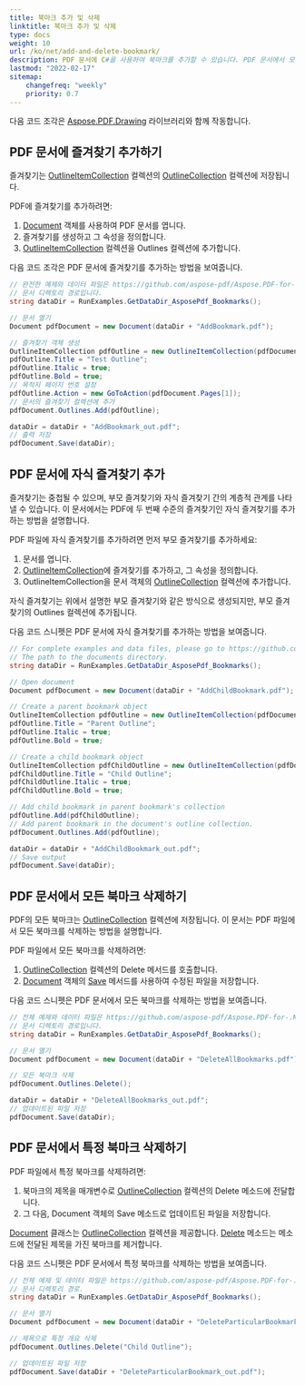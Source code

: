 ```yaml
---
title: 북마크 추가 및 삭제
linktitle: 북마크 추가 및 삭제
type: docs
weight: 10
url: /ko/net/add-and-delete-bookmark/
description: PDF 문서에 C#을 사용하여 북마크를 추가할 수 있습니다. PDF 문서에서 모든 북마크 또는 특정 북마크를 삭제할 수 있습니다.
lastmod: "2022-02-17"
sitemap:
    changefreq: "weekly"
    priority: 0.7
---
```

<script type="application/ld+json">
{
    "@context": "https://schema.org",
    "@type": "TechArticle",
    "headline": "북마크 추가 및 삭제",
    "alternativeHeadline": "PDF에서 북마크 추가 및 삭제 방법",
    "author": {
        "@type": "Person",
        "name":"Andriy Andrukhovskiy",
        "givenName": "Andriy",
        "familyName": "Andrukhovskiy",
        "url":"https://www.linkedin.com/in/andruhovski/"
    },
    "genre": "pdf 문서 생성",
    "keywords": "pdf, c#, 북마크 삭제, 북마크 추가",
    "wordcount": "302",
    "proficiencyLevel":"초급",
    "publisher": {
        "@type": "Organization",
        "name": "Aspose.PDF 문서 팀",
        "url": "https://products.aspose.com/pdf",
        "logo": "https://www.aspose.cloud/templates/aspose/img/products/pdf/aspose_pdf-for-net.svg",
        "alternateName": "Aspose",
        "sameAs": [
            "https://facebook.com/aspose.pdf/",
            "https://twitter.com/asposepdf",
            "https://www.youtube.com/channel/UCmV9sEg_QWYPi6BJJs7ELOg/featured",
            "https://www.linkedin.com/company/aspose",
            "https://stackoverflow.com/questions/tagged/aspose",
            "https://aspose.quora.com/",
            "https://aspose.github.io/"
        ],
        "contactPoint": [
            {
                "@type": "ContactPoint",
                "telephone": "+1 903 306 1676",
                "contactType": "sales",
                "areaServed": "US",
                "availableLanguage": "en"
            },
            {
                "@type": "ContactPoint",
                "telephone": "+44 141 628 8900",
                "contactType": "sales",
                "areaServed": "GB",
                "availableLanguage": "en"
            },
            {
                "@type": "ContactPoint",
                "telephone": "+61 2 8006 6987",
                "contactType": "sales",
                "areaServed": "AU",
                "availableLanguage": "en"
            }
        ]
    },
    "url": "/net/add-and-delete-bookmark/",
    "mainEntityOfPage": {
        "@type": "WebPage",
        "@id": "/net/add-and-delete-bookmark/"
    },
    "dateModified": "2022-02-04",
    "description": "PDF 문서에 C#을 사용하여 북마크를 추가할 수 있습니다. PDF 문서에서 모든 북마크 또는 특정 북마크를 삭제할 수 있습니다."
}
</script>
다음 코드 조각은 [Aspose.PDF.Drawing](/pdf/ko/net/drawing/) 라이브러리와 함께 작동합니다.

## PDF 문서에 즐겨찾기 추가하기

즐겨찾기는 [OutlineItemCollection](https://reference.aspose.com/pdf/net/aspose.pdf/outlineitemcollection) 컬렉션의 [OutlineCollection](https://reference.aspose.com/pdf/net/aspose.pdf/outlinecollection) 컬렉션에 저장됩니다.

PDF에 즐겨찾기를 추가하려면:

1. [Document](https://reference.aspose.com/pdf/net/aspose.pdf/document) 객체를 사용하여 PDF 문서를 엽니다.
1. 즐겨찾기를 생성하고 그 속성을 정의합니다.
1. [OutlineItemCollection](https://reference.aspose.com/pdf/net/aspose.pdf/outlineitemcollection) 컬렉션을 Outlines 컬렉션에 추가합니다.

다음 코드 조각은 PDF 문서에 즐겨찾기를 추가하는 방법을 보여줍니다.

```csharp
// 완전한 예제와 데이터 파일은 https://github.com/aspose-pdf/Aspose.PDF-for-.NET 에서 확인하세요.
// 문서 디렉토리 경로입니다.
string dataDir = RunExamples.GetDataDir_AsposePdf_Bookmarks();

// 문서 열기
Document pdfDocument = new Document(dataDir + "AddBookmark.pdf");

// 즐겨찾기 객체 생성
OutlineItemCollection pdfOutline = new OutlineItemCollection(pdfDocument.Outlines);
pdfOutline.Title = "Test Outline";
pdfOutline.Italic = true;
pdfOutline.Bold = true;
// 목적지 페이지 번호 설정
pdfOutline.Action = new GoToAction(pdfDocument.Pages[1]);
// 문서의 즐겨찾기 컬렉션에 추가
pdfDocument.Outlines.Add(pdfOutline);

dataDir = dataDir + "AddBookmark_out.pdf";
// 출력 저장
pdfDocument.Save(dataDir);
```
## PDF 문서에 자식 즐겨찾기 추가

즐겨찾기는 중첩될 수 있으며, 부모 즐겨찾기와 자식 즐겨찾기 간의 계층적 관계를 나타낼 수 있습니다. 이 문서에서는 PDF에 두 번째 수준의 즐겨찾기인 자식 즐겨찾기를 추가하는 방법을 설명합니다.

PDF 파일에 자식 즐겨찾기를 추가하려면 먼저 부모 즐겨찾기를 추가하세요:

1. 문서를 엽니다.
1. [OutlineItemCollection](https://reference.aspose.com/pdf/net/aspose.pdf/outlineitemcollection)에 즐겨찾기를 추가하고, 그 속성을 정의합니다.
1. OutlineItemCollection을 문서 객체의 [OutlineCollection](https://reference.aspose.com/pdf/net/aspose.pdf/outlinecollection) 컬렉션에 추가합니다.

자식 즐겨찾기는 위에서 설명한 부모 즐겨찾기와 같은 방식으로 생성되지만, 부모 즐겨찾기의 Outlines 컬렉션에 추가됩니다.

다음 코드 스니펫은 PDF 문서에 자식 즐겨찾기를 추가하는 방법을 보여줍니다.

```csharp
// For complete examples and data files, please go to https://github.com/aspose-pdf/Aspose.PDF-for-.NET
// The path to the documents directory.
string dataDir = RunExamples.GetDataDir_AsposePdf_Bookmarks();

// Open document
Document pdfDocument = new Document(dataDir + "AddChildBookmark.pdf");

// Create a parent bookmark object
OutlineItemCollection pdfOutline = new OutlineItemCollection(pdfDocument.Outlines);
pdfOutline.Title = "Parent Outline";
pdfOutline.Italic = true;
pdfOutline.Bold = true;

// Create a child bookmark object
OutlineItemCollection pdfChildOutline = new OutlineItemCollection(pdfDocument.Outlines);
pdfChildOutline.Title = "Child Outline";
pdfChildOutline.Italic = true;
pdfChildOutline.Bold = true;

// Add child bookmark in parent bookmark's collection
pdfOutline.Add(pdfChildOutline);
// Add parent bookmark in the document's outline collection.
pdfDocument.Outlines.Add(pdfOutline);

dataDir = dataDir + "AddChildBookmark_out.pdf";
// Save output
pdfDocument.Save(dataDir);
```
## PDF 문서에서 모든 북마크 삭제하기

PDF의 모든 북마크는 [OutlineCollection](https://reference.aspose.com/pdf/net/aspose.pdf/outlinecollection) 컬렉션에 저장됩니다. 이 문서는 PDF 파일에서 모든 북마크를 삭제하는 방법을 설명합니다.

PDF 파일에서 모든 북마크를 삭제하려면:

1. [OutlineCollection](https://reference.aspose.com/pdf/net/aspose.pdf/outlinecollection) 컬렉션의 Delete 메서드를 호출합니다.
1. [Document](https://reference.aspose.com/pdf/net/aspose.pdf/document) 객체의 [Save](https://reference.aspose.com/pdf/net/aspose.pdf.document/save/methods/4) 메서드를 사용하여 수정된 파일을 저장합니다.

다음 코드 스니펫은 PDF 문서에서 모든 북마크를 삭제하는 방법을 보여줍니다.

```csharp
// 전체 예제와 데이터 파일은 https://github.com/aspose-pdf/Aspose.PDF-for-.NET 에서 확인해 주세요.
// 문서 디렉토리 경로입니다.
string dataDir = RunExamples.GetDataDir_AsposePdf_Bookmarks();

// 문서 열기
Document pdfDocument = new Document(dataDir + "DeleteAllBookmarks.pdf");

// 모든 북마크 삭제
pdfDocument.Outlines.Delete();

dataDir = dataDir + "DeleteAllBookmarks_out.pdf";
// 업데이트된 파일 저장
pdfDocument.Save(dataDir);
```
## PDF 문서에서 특정 북마크 삭제하기

PDF 파일에서 특정 북마크를 삭제하려면:

1. 북마크의 제목을 매개변수로 [OutlineCollection](https://reference.aspose.com/pdf/net/aspose.pdf/outlinecollection) 컬렉션의 Delete 메소드에 전달합니다.
1. 그 다음, Document 객체의 Save 메소드로 업데이트된 파일을 저장합니다.

[Document](https://reference.aspose.com/pdf/net/aspose.pdf/document) 클래스는 [OutlineCollection](https://reference.aspose.com/pdf/net/aspose.pdf/outlinecollection) 컬렉션을 제공합니다. [Delete](https://reference.aspose.com/pdf/net/aspose.pdf/outlinecollection/methods/delete) 메소드는 메소드에 전달된 제목을 가진 북마크를 제거합니다.

다음 코드 스니펫은 PDF 문서에서 특정 북마크를 삭제하는 방법을 보여줍니다.

```csharp
// 전체 예제 및 데이터 파일은 https://github.com/aspose-pdf/Aspose.PDF-for-.NET 에서 확인할 수 있습니다.
// 문서 디렉토리 경로.
string dataDir = RunExamples.GetDataDir_AsposePdf_Bookmarks();

// 문서 열기
Document pdfDocument = new Document(dataDir + "DeleteParticularBookmark.pdf");

// 제목으로 특정 개요 삭제
pdfDocument.Outlines.Delete("Child Outline");

// 업데이트된 파일 저장
pdfDocument.Save(dataDir + "DeleteParticularBookmark_out.pdf");
```

<script type="application/ld+json">
{
    "@context": "http://schema.org",
    "@type": "SoftwareApplication",
    "name": "Aspose.PDF for .NET 라이브러리",
    "image": "https://www.aspose.cloud/templates/aspose/img/products/pdf/aspose_pdf-for-net.svg",
    "url": "https://www.aspose.com/",
    "publisher": {
        "@type": "Organization",
        "name": "Aspose.PDF",
        "url": "https://products.aspose.com/pdf",
        "logo": "https://www.aspose.cloud/templates/aspose/img/products/pdf/aspose_pdf-for-net.svg",
        "alternateName": "Aspose",
        "sameAs": [
            "https://facebook.com/aspose.pdf/",
            "https://twitter.com/asposepdf",
            "https://www.youtube.com/channel/UCmV9sEg_QWYPi6BJJs7ELOg/featured",
            "https://www.linkedin.com/company/aspose",
            "https://stackoverflow.com/questions/tagged/aspose",
            "https://aspose.quora.com/",
            "https://aspose.github.io/"
        ],
        "contactPoint": [
            {
                "@type": "ContactPoint",
                "telephone": "+1 903 306 1676",
                "contactType": "영업",
                "areaServed": "US",
                "availableLanguage": "en"
            },
            {
                "@type": "ContactPoint",
                "telephone": "+44 141 628 8900",
                "contactType": "영업",
                "areaServed": "GB",
                "availableLanguage": "en"
            },
            {
                "@type": "ContactPoint",
                "telephone": "+61 2 8006 6987",
                "contactType": "영업",
                "areaServed": "AU",
                "availableLanguage": "en"
            }
        ]
    },
    "offers": {
        "@type": "Offer",
        "price": "1199",
        "priceCurrency": "USD"
    },
    "applicationCategory": ".NET용 PDF 조작 라이브러리",
    "downloadUrl": "https://www.nuget.org/packages/Aspose.PDF/",
    "operatingSystem": "Windows, MacOS, Linux",
    "screenshot": "https://docs.aspose.com/pdf/net/create-pdf-document/screenshot.png",
    "softwareVersion": "2022.1",
    "aggregateRating": {
        "@type": "AggregateRating",
        "ratingValue": "5",
        "ratingCount": "16"
    }
}
</script>
```

